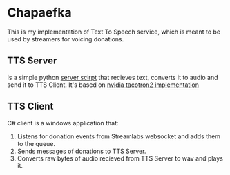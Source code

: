 # Chapaefka

This is my implementation of Text To Speech service, which is meant to be used by streamers for voicing donations.

## TTS Server
Is a simple python [server scirpt](https://github.com/orikama/TTSServer.git) that recieves text, converts it to audio and send it to TTS Client. It's based on [nvidia tacotron2 implementation](https://github.com/NVIDIA/tacotron2)

## TTS Client
C# client is a windows application that:
1. Listens for donation events from Streamlabs websocket and adds them to the queue.
2. Sends messages of donations to TTS Server.
3. Converts raw bytes of audio recieved from TTS Server to wav and plays it.
